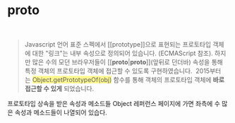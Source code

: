 # __proto__

 
>Javascript 언어 표준 스펙에서 [[prototype]]으로 표현되는 프로토타입 객체에 대한 "링크"는 내부 속성으로 정의되어 있습니다. (ECMAScript 참조). 
하지만 많은 수의 모던 브라우저들이 [[__proto__|__proto__]](앞뒤로 던더바) 속성을 통해 특정 객체의 프로토타입 객체에 접근할 수 있도록 구현하였습니다. 
2015부터는 <span style="background:#fff88f">Object.getPrototypeOf(obj)</span> 함수를 통해 객체의 프로토타입 객체에 **바로 접근할 수 있게** 되었습니다.

프로토타입 상속을 받은 속성과 메소드들 Object 레퍼런스 페이지에 가면 좌측에 수 많은 속성과 메소드들이 나열되어 있습다.